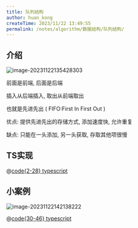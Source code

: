 ```yaml
---
title: 队列结构
author: huan_kong
createTime: 2023/11/22 13:49:55
permalink: /notes/algorithm/数据结构/队列结构/
---
```


## 介绍

![image-20231122135428303](https://img.huankong.top/i/2023/11/22/655d979d1ff25.png)

前面是前端, 后面是后端

插入从后端插入, 取出从前端取出

也就是先进先出 ( FIFO:First In First Out )

优点: 提供先进先出的存储方式, 添加速度快, 允许重复

缺点: 只能在一头添加, 另一头获取, 存取其他项很慢

## TS实现

@[code{2-28} typescript](./code/队列结构.ts)

## 小案例

![image-20231122142138222](https://img.huankong.top/i/2023/11/22/655d9df549d2a.png)

@[code{30-46} typescript](./code/队列结构.ts)
